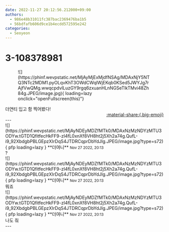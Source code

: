 ```yaml
---
date: 2022-11-27 20:12:56.212000+09:00
authors:
  - 986e48b31011fc387bac2369476ba1b5
  - 56bdfafb606d9ce1b4ecdd572595e242
categories:
  - Seoyeon
---
```


# 3-108378981

<div class="post-container" markdown="1">
<div class="content-container md-sidebar__scrollwrap" markdown="1">


<figure markdown="1">
![](https://phinf.wevpstatic.net/MjAyMjExMjdfNSAg/MDAxNjY5NTQ3NTc2MDM1.pyOLqvKhT3OWdCWqlWjEKqb0KSed5JWYJg7rAjfVwQMg.wwqcpdvlLuzGY9rgq6zxuanHLnNGSeTlkTMvi48Zh84g.JPEG/image.jpg){ loading=lazy onclick="openFullscreen(this)"}
</figure>
더연티 입고 함 찍어봤다!

</div>
</div>

<div style="text-align: right;" markdown="1">
<a href="https://weverse.io/fromis9/fanpost/3-108378981" style="text-align: right;">:material-share:{.big-emoji}</a>
</div>
---

<div class="comments-container md-sidebar__scrollwrap" markdown="1">
<div class="comment" markdown="1">
<div class='id-container' markdown="1">
![](https://phinf.wevpstatic.net/MjAyNDEyMDZfMTk0/MDAxNzMzNDYzMTU3ODYw.tGTD1QfitfecHkFF9-zI4fL0xnXf8VH8ht2j5Xh2a74g.QufL-i9_92XbdgbPBLGEpzXIrDqS4JTDRCqprDbYdJIg.JPEG/image.jpg?type=s72){ pfp loading=lazy }
**<span class="artist">더여니</span>** <small>Nov 27 2022, 20:13</small><br>
</div>
<div class='comment-body' markdown="1">
?
</div>
</div>
<div class="comment" markdown="1">
<div class='id-container' markdown="1">
![](https://phinf.wevpstatic.net/MjAyNDEyMDZfMTk0/MDAxNzMzNDYzMTU3ODYw.tGTD1QfitfecHkFF9-zI4fL0xnXf8VH8ht2j5Xh2a74g.QufL-i9_92XbdgbPBLGEpzXIrDqS4JTDRCqprDbYdJIg.JPEG/image.jpg?type=s72){ pfp loading=lazy }
**<span class="artist">더여니</span>** <small>Nov 27 2022, 20:13</small><br>
</div>
<div class='comment-body' markdown="1">
뭐죠
</div>
</div>
<div class="comment" markdown="1">
<div class='id-container' markdown="1">
![](https://phinf.wevpstatic.net/MjAyNDEyMDZfMTk0/MDAxNzMzNDYzMTU3ODYw.tGTD1QfitfecHkFF9-zI4fL0xnXf8VH8ht2j5Xh2a74g.QufL-i9_92XbdgbPBLGEpzXIrDqS4JTDRCqprDbYdJIg.JPEG/image.jpg?type=s72){ pfp loading=lazy }
**<span class="artist">더여니</span>** <small>Nov 27 2022, 20:13</small><br>
</div>
<div class='comment-body' markdown="1">
나도 줘
</div>
</div>
</div>
---
